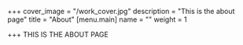 +++
cover_image = "/work_cover.jpg"
description = "This is the about page"
title = "About"
[menu.main]
name = ""
weight = 1

+++
THIS IS THE ABOUT PAGE